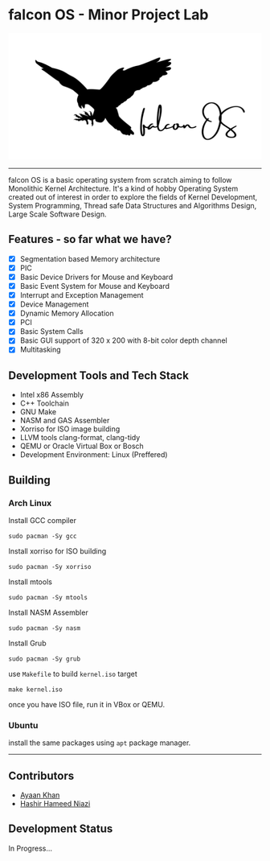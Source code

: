 # falcon OS - Minor Project Lab

![Alt text here](preview_shots/falconOS.svg)

----

falcon OS is a basic operating system from scratch aiming to follow Monolithic Kernel Architecture. It's a kind of hobby Operating System created out of interest in order to explore the fields of Kernel Development, System Programming, Thread safe Data Structures and Algorithms Design, Large Scale Software Design.

## Features - so far what we have?
- [x] Segmentation based Memory architecture
- [x] PIC
- [x] Basic Device Drivers for Mouse and Keyboard
- [x] Basic Event System for Mouse and Keyboard
- [x] Interrupt and Exception Management
- [x] Device Management
- [x] Dynamic Memory Allocation
- [x] PCI
- [x] Basic System Calls
- [x] Basic GUI support of 320 x 200 with 8-bit color depth channel
- [x] Multitasking

## Development Tools and Tech Stack
- Intel x86 Assembly
- C++ Toolchain
- GNU Make
- NASM and GAS Assembler
- Xorriso for ISO image building
- LLVM tools clang-format, clang-tidy
- QEMU or Oracle Virtual Box or Bosch
- Development Environment: Linux (Preffered)

## Building

### Arch Linux

Install GCC compiler
```
sudo pacman -Sy gcc
```
Install xorriso for ISO building
```
sudo pacman -Sy xorriso
```
Install mtools
```
sudo pacman -Sy mtools
```
Install NASM Assembler
```
sudo pacman -Sy nasm
```
Install Grub 
```
sudo pacman -Sy grub
```
use `Makefile` to build `kernel.iso` target
```
make kernel.iso
```
once you have ISO file, run it in VBox or QEMU.


### Ubuntu
install the same packages using `apt` package manager.

---

## Contributors
- [Ayaan Khan](https://github.com/ayaankhan98)
- [Hashir Hameed Niazi](https://github.com/HashirGJ8842)

## Development Status
In Progress...
